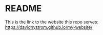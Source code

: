 # README

This is the link to the website this repo serves: 
        https://davidnystrom.github.io/my-website/
